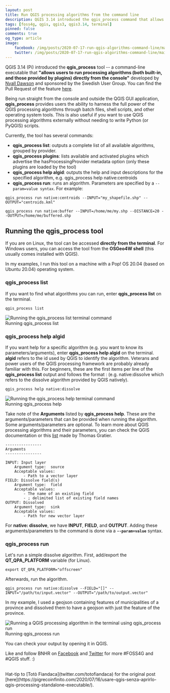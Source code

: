 ```yaml
---
layout: post
title: Run QGIS processing algorithms from the command line
description: QGIS 3.14 introduced the qgis_process command that allows users to run QGIS processing algorithms from the console without having the QGIS GUI open.
tags: [foss4g, qgis, qgis3, qgis3.14, terminal]
pinned: false
comments: true
og_type: article
image:
    facebook: /img/posts/2020-07-17-run-qgis-algorithms-command-line/main.webp
    twitter: /img/posts/2020-07-17-run-qgis-algorithms-command-line/main.webp
---
```

QGIS 3.14 (Pi) introduced the **qgis_process** tool -- a command-line executable that **"allows users to run processing algorithms (both built-in, and those provided by plugins) directly from the console"** developed by [Nyall Dawson](https://twitter.com/nyalldawson) and sponsored by the Swedish User Group. You can find the Pull Request of the feature [here](https://github.com/qgis/QGIS/pull/34617).

Being run straight from the console and outside the QGIS GUI application, **qgis_process** provides users the ability to harness the full power of the QGIS processing algorithms through batch files, shell scripts, and other operating system tools. This is also useful if you want to use QGIS processing algorithms externally without needing to write Python (or PyQGIS) scripts.

Currently, the tool has several commands:

* **qgis_process list**: outputs a complete list of all available algorithms, grouped by provider.
* **qgis_process plugins**: lists available and activated plugins which advertise the hasProcessingProvider metadata option (only these plugins are loaded by the tool)
* **qgis_process help algid**: outputs the help and input descriptions for the specified algorithm, e.g. qgis_process help native:centroids
* **qgis_process run**: runs an algorithm. Parameters are specified by a ```--param=value syntax```. For example:

```shell
qgis_process run native:centroids --INPUT="my_shapefile.shp" --OUTPUT="centroids.kml"
```
```shell
qgis_process run native:buffer --INPUT=/home/me/my.shp --DISTANCE=20 --OUTPUT=/home/me/buffered.shp
```

## Running the qgis_process tool
If you are on Linux, the tool can be accessed **directly from the terminal**. For Windows users, you can access the tool from the **OSGeo4W shell** (this usually comes installed with QGIS).

In my examples, I run this tool on a machine with a Pop! OS 20.04 (based on Ubuntu 20.04) operating system.

### qgis_process list
If you want to find what algorithms you can run, enter **qgis_process list** on the terminal.
```shell
qgis_process list
```
<div class="col-lg-12 img-container"><img class="img-fluid post-img img-shadow" src="{{ site.assets }}/img/posts/2020-07-17-run-qgis-algorithms-command-line/qgis_process_list.webp" alt="Running the qgis_process list terminal command"><figcaption class="figure-caption text-center">Running qgis_process list</figcaption></div>

### qgis_process help algid
If you want help for a specific algorithm (e.g. you want to know its parameters/arguments), enter **qgis_process help algid** on the terminal. **algid** refers to the id used by QGIS to identify the algorithm. Veterans and power users of the QGIS processing framework are probably already familiar with this. For beginners, these are the first items per line of the **qgis_process list** output and follows the format <provider>:<algorithm name> (e.g. native:dissolve which refers to the dissolve algorithm provided by QGIS natively).
```shell
qgis_process help native:dissolve
```
<div class="col-lg-12 img-container"><img class="img-fluid post-img img-shadow" src="{{ site.assets }}/img/posts/2020-07-17-run-qgis-algorithms-command-line/qgis_process_help.webp" alt="Running the qgis_process help terminal command"><figcaption class="figure-caption text-center">Running qgis_process help</figcaption></div>

Take note of the **Arguments** listed by **qgis_process help**. These are the arguments/parameters that can be provided when running the algorithm. Some arguments/parameters are optional. To learn more about QGIS processing algorithms and their parameters, you can check the QGIS documentation or this [list](https://gist.githack.com/ThomasG77/7ef3163f2c45f83fd90040ea84a37af2/raw/1b03ef2e0a7fa12d9c95975208d22e0bbe272b60/index.html) made by Thomas Gratier.

```shell
----------------
Arguments
----------------

INPUT: Input layer
	Argument type:	source
	Acceptable values:
		- Path to a vector layer
FIELD: Dissolve field(s)
	Argument type:	field
	Acceptable values:
		- The name of an existing field
		- ; delimited list of existing field names
OUTPUT: Dissolved
	Argument type:	sink
	Acceptable values:
		- Path for new vector layer
```

For **native: dissolve**, we have **INPUT**, **FIELD**, and **OUTPUT**. Adding these arguments/parameters to the command is done via a **```--param=value```** syntax.

### qgis_process run
Let's run a simple dissolve algorithm. First, add/export the **QT_QPA_PLATFORM** variable (for Linux).
```shell
export QT_QPA_PLATFORM="offscreen"
```

Afterwards, run the algorithm.
```shell
qgis_process run native:dissolve --FIELD="[]" --INPUT="/path/to/input.vector" --OUTPUT="/path/to/output.vector"
```

In my example, I used a geojson containing features of municipalities of a province and dissolved them to have a geojson with just the feature of the province.

<div class="col-lg-12 img-container"><img class="img-fluid post-img img-shadow" src="{{ site.assets }}/img/posts/2020-07-17-run-qgis-algorithms-command-line/qgis_process_dissolve.webp" alt="Running a QGIS processing algorithm in the terminal using qgis_process run"><figcaption class="figure-caption text-center">Running qgis_process run</figcaption></div>

You can check your output by opening it in QGIS.

Like and follow BNHR on [Facebook](https://facebook.com/bnhr.xyz) and [Twitter](https://twitter.com/BNHRdotXYZ) for more #FOSS4G and #QGIS stuff. :)

<br>
Hat-tip to [Totò Fiandaca](twitter.com/totofiandaca) for the original post [here](https://pigrecoinfinito.com/2020/07/16/usare-qgis-senza-aprirlo-qgis-processing-standalone-executable/).
